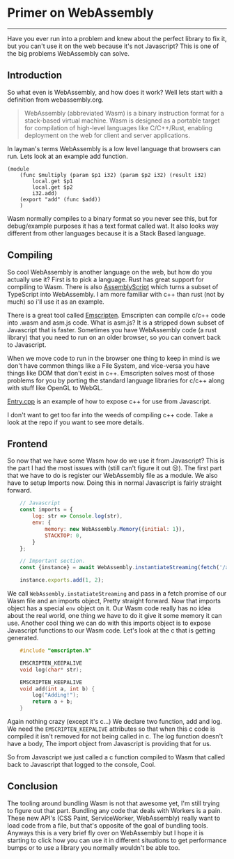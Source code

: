 # Primer on WebAssembly
---

Have you ever run into a problem and knew about the perfect library to fix it, but you can't use it on the web because it's not Javascript? This is one of the big problems WebAssembly can solve.

## Introduction
So what even is WebAssembly, and how does it work? Well lets start with a definition from webassembly.org.

> WebAssembly (abbreviated Wasm) is a binary instruction format for a stack-based virtual machine. Wasm is designed as a portable target for compilation of high-level languages like C/C++/Rust, enabling deployment on the web for client and server applications.

In layman's terms WebAssembly is a low level language that browsers can run. Lets look at an example add function.

```
(module
    (func $multiply (param $p1 i32) (param $p2 i32) (result i32)
        local.get $p1
        local.get $p2
        i32.add)
    (export "add" (func $add))    
    )

```

Wasm normally compiles to a binary format so you never see this, but for debug/example purposes it has a text format called wat. It also looks way different from other languages because it is a Stack Based language.

## Compiling

So cool WebAssembly is another language on the web, but how do you actually use it? First is to pick a language. Rust has great support for compiling to Wasm. There is also [AssemblyScript](assemblyscript.org) which turns a subset of TypeScript into WebAssembly. I am more familiar with c++ than rust (not by much) so i'll use it as an example.

There is a great tool called [Emscripten](https://emscripten.org/index.html). Emscripten can compile c/c++ code into .wasm and asm.js code. What is asm.js? It is a stripped down subset of Javascript that is faster. Sometimes you have WebAssembly code (a rust library) that you need to run on an older browser, so you can convert back to Javascript.

When we move code to run in the browser one thing to keep in mind is we don't have common things like a File System, and vice-versa you have things like DOM that don't exist in c++. Emscripten solves most of those problems for you by porting the standard language libraries for c/c++ along with stuff like OpenGL to WebGL.

[Entry.cpp](./src/cpp/Entry.cpp) is an example of how to expose c++ for use from Javascript.

I don't want to get too far into the weeds of compiling c++ code. Take a look at the repo if you want to see more details.

## Frontend

So now that we have some Wasm how do we use it from Javascript? This is the part I had the most issues with (still can't figure it out 😢). The first part that we have to do is register our WebAssembly file as a module. We also have to setup Imports now. Doing this in normal Javascript is fairly straight forward.

``` Javascript
    // Javascript
    const imports = {
        log: str => Console.log(str),
        env: {
            memory: new WebAssembly.Memory({initial: 1}),
            STACKTOP: 0,
        }
    };

    // Important section.
    const {instance} = await WebAssembly.instantiateStreaming(fetch('/a.out.wasm'), imports);

    instance.exports.add(1, 2);
```
We call `WebAssembly.instatiateStreaming` and pass in a fetch promise of our Wasm file and an imports object, Pretty straight forward. Now that imports object has a special `env` object on it. Our Wasm code really has no idea about the real world, one thing we have to do it give it some memory it can use. Another cool thing we can do with this imports object is to expose Javascript functions to our Wasm code. Let's look at the c that is getting generated.

``` c
    #include "emscripten.h"

    EMSCRIPTEN_KEEPALIVE
    void log(char* str);

    EMSCRIPTEN_KEEPALIVE
    void add(int a, int b) {
        log("Adding!");
        return a + b;
    }
```

Again nothing crazy (except it's c...) We declare two function, add and log. We need the `EMSCRIPTEN_KEEPALIVE` attributes so that when this c code is compiled it isn't removed for not being called in c. The log function doesn't have a body, The import object from Javascript is providing that for us.

So from Javascript we just called a c function compiled to Wasm that called back to Javascript that logged to the console, Cool.

## Conclusion

The tooling around bundling Wasm is not that awesome yet, I'm still trying to figure out that part. Bundling any code that deals with Workers is a pain. These new API's (CSS Paint, ServiceWorker, WebAssembly) really want to load code from a file, but that's opposite of the goal of bundling tools. Anyways this is a very brief fly over on WebAssembly but I hope it is starting to click how you can use it in different situations to get performance bumps or to use a library you normally wouldn't be able too. 